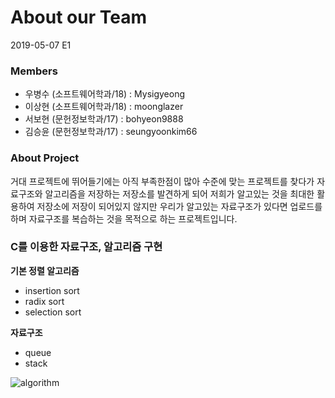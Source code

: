 # About our Team

2019-05-07 E1

### Members

- 우병수 (소프트웨어학과/18) : Mysigyeong
- 이상현 (소프트웨어학과/18) : moonglazer
- 서보현 (문헌정보학과/17) : bohyeon9888
- 김승윤 (문헌정보학과/17) : seungyoonkim66

### About Project

거대 프로젝트에 뛰어들기에는 아직 부족한점이 많아 수준에 맞는 프로젝트를 찾다가
자료구조와 알고리즘을 저장하는 저장소를 발견하게 되어 저희가 알고있는 것을 최대한 활용하여
저장소에 저장이 되어있지 않지만 우리가 알고있는 자료구조가 있다면 업로드를 하며
자료구조를 복습하는 것을 목적으로 하는 프로젝트입니다.

### C를 이용한 자료구조, 알고리즘 구현
__기본 정렬 알고리즘__
- insertion sort
- radix sort
- selection sort

__자료구조__
- queue
- stack

![algorithm](https://nesoy.github.io/assets/logo/algorithm.png)
